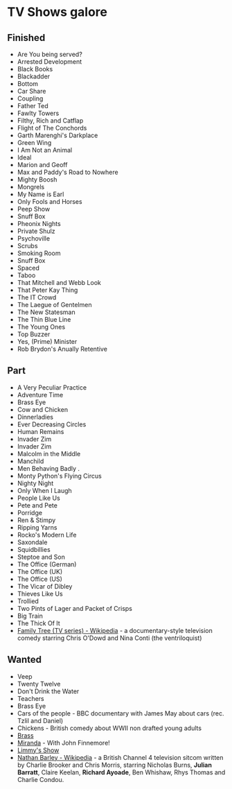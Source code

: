 # TV Shows galore 

## Finished

* Are You being served?
* Arrested Development
* Black Books
* Blackadder
* Bottom
* Car Share 
* Coupling
* Father Ted
* Fawlty Towers
* Filthy, Rich and Catflap
* Flight of The Conchords
* Garth Marenghi's Darkplace
* Green Wing
* I Am Not an Animal
* Ideal
* Marion and Geoff
* Max and Paddy's Road to Nowhere
* Mighty Boosh
* Mongrels
* My Name is Earl
* Only Fools and Horses
* Peep Show
* Snuff Box
* Pheonix Nights
* Private Shulz
* Psychoville
* Scrubs
* Smoking Room
* Snuff Box
* Spaced
* Taboo
* That Mitchell and Webb Look
* That Peter Kay Thing
* The IT Crowd
* The Laegue of Gentelmen
* The New Statesman
* The Thin Blue Line 
* The Young Ones
* Top Buzzer
* Yes, (Prime) Minister
* Rob Brydon's Anually Retentive

## Part

* A Very Peculiar Practice
* Adventure Time
* Brass Eye
* Cow and Chicken
* Dinnerladies
* Ever Decreasing Circles
* Human Remains
* Invader Zim
* Invader Zim
* Malcolm in the Middle
* Manchild
* Men Behaving Badly .
* Monty Python's Flying Circus
* Nighty Night
* Only When I Laugh 
* People Like Us
* Pete and Pete
* Porridge
* Ren & Stimpy
* Ripping Yarns
* Rocko's Modern Life
* Saxondale 
* Squidbillies
* Steptoe and Son
* The Office (German)
* The Office (UK)
* The Office (US)
* The Vicar of Dibley
* Thieves Like Us
* Trollied
* Two Pints of Lager and Packet of Crisps 
* Big Train
* The Thick Of It
* [Family Tree (TV series) - Wikipedia](https://en.wikipedia.org/wiki/Family_Tree_(TV_series)) - a documentary-style television comedy starring Chris O'Dowd and Nina Conti (the ventriloquist)

## Wanted

* Veep
* Twenty Twelve
* Don't Drink the Water
* Teachers
* Brass Eye
* Cars of the people - BBC documentary with James May about cars (rec. Tzlil and Daniel) 
* Chickens - British comedy about WWII non drafted young adults 
* [Brass](https://en.wikipedia.org/wiki/Brass_(TV_series))
* [Miranda](https://en.wikipedia.org/wiki/Miranda_(TV_series)) - With John Finnemore!
* [Limmy's Show](https://www.youtube.com/watch?v=yuOzZ7dnPNU)
* [Nathan Barley - Wikipedia](https://en.wikipedia.org/wiki/Nathan_Barley) - a British Channel 4 television sitcom written by Charlie Brooker and Chris Morris, starring Nicholas Burns, **Julian Barratt**, Claire 
Keelan, **Richard Ayoade**, Ben Whishaw, Rhys Thomas and Charlie Condou.
